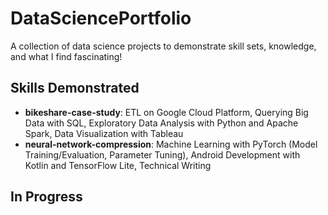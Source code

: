 # DataSciencePortfolio
A collection of data science projects to demonstrate skill sets, knowledge, and what I find fascinating!

## Skills Demonstrated
- **bikeshare-case-study**: ETL on Google Cloud Platform, Querying Big Data with SQL, Exploratory Data Analysis with Python and Apache Spark, Data Visualization with Tableau
- **neural-network-compression**: Machine Learning with PyTorch (Model Training/Evaluation, Parameter Tuning), Android Development with Kotlin and TensorFlow Lite, Technical Writing

## In Progress

